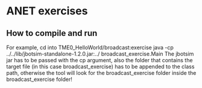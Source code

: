 # ANET exercises
## How to compile and run
For example, cd into TME0_HelloWorld/broadcast:exercise
java -cp ../../lib/jbotsim-standalone-1.2.0.jar:../ broadcast_exercise.Main
The jbotsim jar has to be passed with the cp argument, also the folder that contains the target file (in this case broadcast_exercise) has to be appended to the class path, otherwise the tool will look for the broadcast_exercise folder inside the broadcast_exercise folder!
